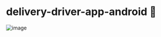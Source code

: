 # delivery-driver-app-android 🚛
![image](https://traditionalistic-ru.000webhostapp.com/threed_mockup%20(9).png)

